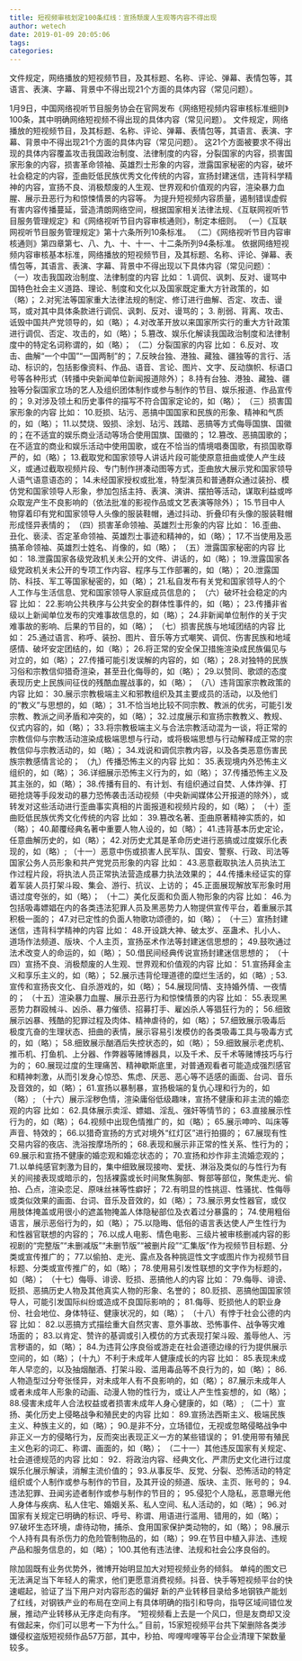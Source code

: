 ```yaml
---
title: 短视频审核划定100条红线：宣扬颓废人生观等内容不得出现
author: wetech
date: 2019-01-09 20:05:06
tags: 
categories: 
---
```

文件规定，网络播放的短视频节目，及其标题、名称、评论、弹幕、表情包等，其语言、表演、字幕、背景中不得出现21个方面的具体内容（常见问题）。
<!-- more -->
1月9日，中国网络视听节目服务协会在官网发布《网络短视频内容审核标准细则》100条，其中明确网络短视频不得出现的具体内容（常见问题）。
文件规定，网络播放的短视频节目，及其标题、名称、评论、弹幕、表情包等，其语言、表演、字幕、背景中不得出现21个方面的具体内容（常见问题）。
这21个方面被要求不得出现的具体内容覆盖攻击我国政治制度、法律制度的内容，分裂国家的内容，损害国家形象的内容，损害革命领袖、英雄烈士形象的内容，泄露国家秘密的内容，破坏社会稳定的内容，歪曲贬低民族优秀文化传统的内容，宣扬封建迷信，违背科学精神的内容，宣扬不良、消极颓废的人生观、世界观和价值观的内容，渲染暴力血腥、展示丑恶行为和惊悚情景的内容等。
为提升短视频内容质量，遏制错误虚假有害内容传播蔓延，营造清朗网络空间，根据国家相关法律法规、《互联网视听节目服务管理规定》和《网络视听节目内容审核通则》，制定本细则。
（一）《互联网视听节目服务管理规定》第十六条所列10条标准。
（二）《网络视听节目内容审核通则》第四章第七、八、九、十、十一、十二条所列94条标准。
依据网络短视频内容审核基本标准，网络播放的短视频节目，及其标题、名称、评论、弹幕、表情包等，其语言、表演、字幕、背景中不得出现以下具体内容（常见问题）：
（一）攻击我国政治制度、法律制度的内容
比如：
1.调侃、讽刺、反对、谩骂中国特色社会主义道路、理论、制度和文化以及国家既定重大方针政策的，如（略）；
2.对宪法等国家重大法律法规的制定、修订进行曲解、否定、攻击、谩骂，或对其中具体条款进行调侃、讽刺、反对、谩骂的；
3. 削弱、背离、攻击、诋毁中国共产党领导的，如（略）；
4.对改革开放以来国家所实行的重大方针政策进行调侃、否定、攻击的，如（略）；
5.篡改、娱乐化解读我国政治制度和法律制度中的特定名词称谓的，如（略）；
（二）分裂国家的内容
比如：
6.反对、攻击、曲解“一个中国”“一国两制”的；
7.反映台独、港独、藏独、疆独等的言行、活动、标识的，包括影像资料、作品、语音、言论、图片、文字、反动旗帜、标语口号等各种形式（转播中央新闻单位新闻报道除外）；
8.持有台独、港独、藏独、疆独等分裂国家立场的艺人及组织团体制作或参与制作的节目、娱乐报道、作品宣传的；
9.对涉及领土和历史事件的描写不符合国家定论的，如（略）；
（三）损害国家形象的内容
比如：
10.贬损、玷污、恶搞中国国家和民族的形象、精神和气质的，如（略）；
11.以焚烧、毁损、涂划、玷污、践踏、恶搞等方式侮辱国旗、国徽的；在不适宜的娱乐商业活动等场合使用国旗、国徽的；
12.篡改、恶搞国歌的；在不适宜的商业和娱乐活动中使用国歌，或在不恰当的情境唱奏国歌，有损国歌尊严的，如（略）；
13.截取党和国家领导人讲话片段可能使原意扭曲或使人产生歧义，或通过截取视频片段、专门制作拼凑动图等方式，歪曲放大展示党和国家领导人语气语意语态的；
14.未经国家授权或批准，特型演员和普通群众通过装扮、模仿党和国家领导人形象，参加包括主持、表演、演讲、摆拍等活动，谋取利益或哗众取宠产生不良影响的（依法批准的影视作品或文艺表演等除外）；
15.节目中人物穿着印有党和国家领导人头像的服装鞋帽，通过抖动、折叠印有头像的服装鞋帽形成怪异表情的；
（四）损害革命领袖、英雄烈士形象的内容
比如：
16.歪曲、丑化、亵渎、否定革命领袖、英雄烈士事迹和精神的，如（略）；
17.不当使用及恶搞革命领袖、英雄烈士姓名、肖像的，如（略）；
（五）泄露国家秘密的内容
比如：
18.泄露国家各级党政机关未公开的文件、讲话的，如（略）；
19.泄露国家各级党政机关未公开的专项工作内容、程序与工作部署的，如（略）；
20.泄露国防、科技、军工等国家秘密的，如（略）；
21.私自发布有关党和国家领导人的个人工作与生活信息、党和国家领导人家庭成员信息的；
（六）破坏社会稳定的内容
比如：
22.影响公共秩序与公共安全的群体性事件的，如（略）；
23.传播非省级以上新闻单位发布的灾难事故信息的，如（略）；
24.非新闻单位制作的关于灾难事故的影响、后果的节目的，如（略）；
（七）损害民族与地域团结的内容
比如：
25.通过语言、称呼、装扮、图片、音乐等方式嘲笑、调侃、伤害民族和地域感情、破坏安定团结的，如（略）；
26.将正常的安全保卫措施渲染成民族偏见与对立的，如（略）；
27.传播可能引发误解的内容的，如（略）；
28.对独特的民族习俗和宗教信仰猎奇渲染，甚至丑化侮辱的，如（略）；
29.以赞同、歌颂的态度表现历史上民族间征伐的残酷血腥战事的，如（略）；
（八）违背国家宗教政策的内容
比如：
30.展示宗教极端主义和邪教组织及其主要成员的活动，以及他们的“教义”与思想的，如（略）；
31.不恰当地比较不同宗教、教派的优劣，可能引发宗教、教派之间矛盾和冲突的，如（略）；
32.过度展示和宣扬宗教教义、教规、仪式内容的，如（略）；
33.将宗教极端主义与合法宗教活动混为一谈，将正常的宗教信仰与宗教活动渲染成极端思想与行动，或将极端思想与行动解释成正常的宗教信仰与宗教活动的，如（略）；
34.戏说和调侃宗教内容，以及各类恶意伤害民族宗教感情言论的；
（九）传播恐怖主义的内容
比如：
35.表现境内外恐怖主义组织的，如（略）；
36.详细展示恐怖主义行为的，如（略）；
37.传播恐怖主义及其主张的，如（略）；
38.传播有目的、有计划、有组织通过自焚、人体炸弹、打砸抢烧等手段发动的暴力恐怖袭击活动视频（中央新闻媒体公开报道的除外），或转发对这些活动进行歪曲事实真相的片面报道和视频片段的，如（略）；
（十）歪曲贬低民族优秀文化传统的内容
比如：
39.篡改名著、歪曲原著精神实质的，如（略）；
40.颠覆经典名著中重要人物人设的，如（略）；
41.违背基本历史定论，任意曲解历史的，如（略）；
42.对历史尤其是革命历史进行恶搞或过度娱乐化表现的，如（略）;
（十一）恶意中伤或损害人民军队、国安、警察、行政、司法等国家公务人员形象和共产党党员形象的内容
比如：
43.恶意截取执法人员执法工作过程片段，将执法人员正常执法营造成暴力执法效果的；
44.传播未经证实的穿着军装人员打架斗殴、集会、游行、抗议、上访的；
45.正面展现解放军形象时用语过度夸张的，如（略）；
（十二）美化反面和负面人物形象的内容
比如：
46.为包括吸毒嫖娼在内的各类违法犯罪人员及黑恶势力人物提供宣传平台，着重展示其积极一面的；
47.对已定性的负面人物歌功颂德的，如（略）；
（十三）宣扬封建迷信，违背科学精神的内容
比如：
48.开设跳大神、破太岁、巫蛊术、扎小人、道场作法频道、版块、个人主页，宣扬巫术作法等封建迷信思想的；
49.鼓吹通过法术改变人的命运的，如（略）；
50.借民间经典传说宣扬封建迷信思想的；
（十四）宣扬不良、消极颓废的人生观、世界观和价值观的内容
比如：
51.宣扬拜金主义和享乐主义的，如（略）；
52.展示违背伦理道德的糜烂生活的，如（略）;
53.宣传和宣扬丧文化、自杀游戏的，如（略）；
54.展现同情、支持婚外情、一夜情的；
（十五）渲染暴力血腥、展示丑恶行为和惊悚情景的内容
比如：
55.表现黑恶势力群殴械斗、凶杀、暴力催债、招募打手、雇凶杀人等猖狂行为的；
56.细致展示凶暴、残酷的犯罪过程及肉体、精神虐待的，如（略）；
57.细致展示吸毒后极度亢奋的生理状态、扭曲的表情，展示容易引发模仿的各类吸毒工具与吸毒方式的，如（略）；
58.细致展示酗酒后失控状态的，如（略）；
59.细致展示老虎机、推币机、打鱼机、上分器、作弊器等赌博器具，以及千术、反千术等赌博技巧与行为的；
60.展现过度的生理痛苦、精神歇斯底里，对普通观看者可能造成强烈感官和精神刺激，从而引发身心惊恐、焦虑、厌恶、恶心等不适感的画面、台词、音乐及音效的，如（略）；
61.宣扬以暴制暴，宣扬极端的复仇心理和行为的，如（略）;
（十六）展示淫秽色情，渲染庸俗低级趣味，宣扬不健康和非主流的婚恋观的内容
比如：
62.具体展示卖淫、嫖娼、淫乱、强奸等情节的；
63.直接展示性行为的，如（略）；
64.视频中出现色情推广的，如（略）；
65.展示呻吟、叫床等声音、特效的；
66.以猎奇宣扬的方式对境外“红灯区”进行拍摄的；
67.展现有性交易内容的夜店、洗浴按摩场所的；
68.表现和展示非正常的性关系、性行为的；
69.展示和宣扬不健康的婚恋观和婚恋状态的；
70.宣扬和炒作非主流婚恋观的；
71.以单纯感官刺激为目的，集中细致展现接吻、爱抚、淋浴及类似的与性行为有关的间接表现或暗示的，包括裸露或长时间聚焦胸部、臀部等部位，聚焦走光、偷拍、凸点，渲染恋足、原味丝袜等性癖好；
72.有明显的性挑逗、性骚扰、性侮辱或类似效果的画面、台词、音乐及音效的，如（略）；
73.展示男女性器官，或仅用肢体掩盖或用很小的遮盖物掩盖人体隐秘部位及衣着过分暴露的；
74.使用粗俗语言，展示恶俗行为的，如（略）；
75.以隐晦、低俗的语言表达使人产生性行为和性器官联想的内容的；
76.以成人电影、情色电影、三级片被审核删减内容的影视剧的“完整版”“未删减版”“未删节版”“被删片段”“汇集版”作为视频节目标题、分类或宣传推广的；
77.以偷拍、走光、露点及各种挑逗性文字或图片作为视频节目标题、分类或宣传推广的，如（略）；
78.使用易引发性联想的文字作为标题的，如（略）；
（十七）侮辱、诽谤、贬损、恶搞他人的内容
比如：
79.侮辱、诽谤、贬损、恶搞历史人物及其他真实人物的形象、名誉的；
80.贬损、恶搞他国国家领导人，可能引发国际纠纷或造成不良国际影响的；
81.侮辱、贬损他人的职业身份、社会地位、身体特征、健康状况的，如（略）；
（十八）有悖于社会公德的内容
比如：
82.以恶搞方式描绘重大自然灾害、意外事故、恐怖事件、战争等灾难场面的；
83.以肯定、赞许的基调或引入模仿的方式表现打架斗殴、羞辱他人、污言秽语的，如（略）；
84.为违背公序良俗或游走在社会道德边缘的行为提供展示空间的，如（略）；
(十九）不利于未成年人健康成长的内容
比如：
85.表现未成年人早恋的，以及抽烟酗酒、打架斗殴、滥用毒品等不良行为的，如（略）；
86.人物造型过分夸张怪异，对未成年人有不良影响的，如（略）；
87.展示未成年人或者未成年人形象的动画、动漫人物的性行为，或让人产生性妄想的，如（略）；
88.侵害未成年人合法权益或者损害未成年人身心健康的，如（略）;
（二十）宣扬、美化历史上侵略战争和殖民史的内容
比如：
89.宣扬法西斯主义、极端民族主义、种族主义的，如（略）；
90.是非不分，立场错位，无视或忽略侵略战争中非正义一方的侵略行为，反而突出表现正义一方的某些错误的；
91.使用带有殖民主义色彩的词汇、称谓、画面的，如（略）；
（二十一）其他违反国家有关规定、社会道德规范的内容
比如：
92．将政治内容、经典文化、严肃历史文化进行过度娱乐化展示解读，消解主流价值的；
93.从事反华、反党、分裂、恐怖活动的特定组织或个人制作或参与制作的节目，及其开设的频道、版块、主页、账号的；
94.违法犯罪、丑闻劣迹者制作或参与制作的节目的；
95.侵犯个人隐私，恶意曝光他人身体与疾病、私人住宅、婚姻关系、私人空间、私人活动的，如（略）；
96.对国家有关规定已明确的标识、呼号、称谓、用语进行滥用、错用的，如（略）；
97.破坏生态环境，虐待动物，捕杀、食用国家保护类动物的，如（略）；
98.展示个人持有具有杀伤力的危险管制物品的，如（略）；
99.在节目中植入非法、违规产品和服务信息的，如（略）；
100.其他有违法律、法规和社会公序良俗的。
 
 
除加固既有业务优势外，微博开始明显加大对短视频业务的倾斜。
单纯的图文已无法满足当下年轻人的需求，他们更愿意消费视频。抖音、快手等短视频平台的快速崛起，验证了当下用户对内容形态的偏好
新的产业转移目录给多地钢铁产能划了红线，对钢铁产业的布局在空间上有具体明确的指引和导向，指导区域间错位发展，推动产业转移从无序走向有序。
“短视频看上去是一个风口，但是友商却又没有做起来，你们可以思考一下为什么。”
目前，15家短视频平台共下架删除各类涉嫌侵权盗版短视频作品57万部，其中，秒拍、哔哩哔哩等平台企业清理下架数量较多。
